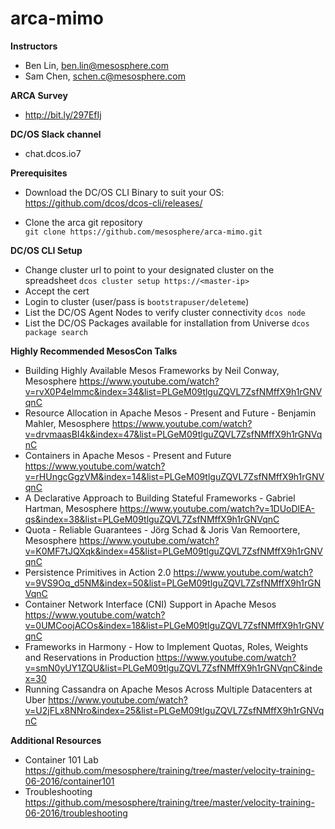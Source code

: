 # arca-mimo

**Instructors**
- Ben Lin, ben.lin@mesosphere.com
- Sam Chen, schen.c@mesosphere.com

**ARCA Survey**  
- http://bit.ly/297EfIj

**DC/OS Slack channel**
- chat.dcos.io7

**Prerequisites**
- Download the DC/OS CLI Binary to suit your OS:
https://github.com/dcos/dcos-cli/releases/

- Clone the arca git repository  
```git clone https://github.com/mesosphere/arca-mimo.git```

**DC/OS CLI Setup**
- Change cluster url to point to your designated cluster on the spreadsheet
```dcos cluster setup https://<master-ip>```
- Accept the cert
- Login to cluster (user/pass is ```bootstrapuser/deleteme```)  
- List the DC/OS Agent Nodes to verify cluster connectivity
```dcos node```
- List the DC/OS Packages available for installation from Universe
```dcos package search```

**Highly Recommended MesosCon Talks**
- Building Highly Available Mesos Frameworks by Neil Conway, Mesosphere
https://www.youtube.com/watch?v=rvX0P4elmmc&index=34&list=PLGeM09tlguZQVL7ZsfNMffX9h1rGNVqnC
- Resource Allocation in Apache Mesos - Present and Future - Benjamin Mahler, Mesosphere
https://www.youtube.com/watch?v=drvmaasBI4k&index=47&list=PLGeM09tlguZQVL7ZsfNMffX9h1rGNVqnC
- Containers in Apache Mesos - Present and Future
https://www.youtube.com/watch?v=rHUngcGgzVM&index=14&list=PLGeM09tlguZQVL7ZsfNMffX9h1rGNVqnC
- A Declarative Approach to Building Stateful Frameworks - Gabriel Hartman, Mesosphere
https://www.youtube.com/watch?v=1DUoDlEA-qs&index=38&list=PLGeM09tlguZQVL7ZsfNMffX9h1rGNVqnC
- Quota - Reliable Guarantees - Jörg Schad & Joris Van Remoortere, Mesosphere
https://www.youtube.com/watch?v=K0MF7tJQXqk&index=45&list=PLGeM09tlguZQVL7ZsfNMffX9h1rGNVqnC
- Persistence Primitives in Action 2.0
https://www.youtube.com/watch?v=9VS9Oq_d5NM&index=50&list=PLGeM09tlguZQVL7ZsfNMffX9h1rGNVqnC
- Container Network Interface (CNI) Support in Apache Mesos
https://www.youtube.com/watch?v=0UMCoojACOs&index=18&list=PLGeM09tlguZQVL7ZsfNMffX9h1rGNVqnC
- Frameworks in Harmony - How to Implement Quotas, Roles, Weights and Reservations in Production
https://www.youtube.com/watch?v=smN0yUY1ZQU&list=PLGeM09tlguZQVL7ZsfNMffX9h1rGNVqnC&index=30
- Running Cassandra on Apache Mesos Across Multiple Datacenters at Uber
https://www.youtube.com/watch?v=U2jFLx8NNro&index=25&list=PLGeM09tlguZQVL7ZsfNMffX9h1rGNVqnC

**Additional Resources**
- Container 101 Lab  
https://github.com/mesosphere/training/tree/master/velocity-training-06-2016/container101
- Troubleshooting  
https://github.com/mesosphere/training/tree/master/velocity-training-06-2016/troubleshooting
